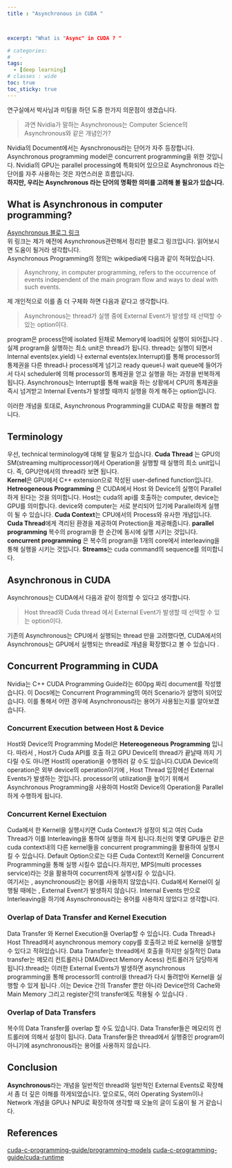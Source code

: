 ```yaml
---
title : "Asynchronous in CUDA "



excerpt: "What is "Async" in CUDA ? "

# categories:
#   - 
tags:
  - [deep learning]
# classes : wide
toc: true
toc_sticky: true
---
```

연구실에서 박사님과 미팅을 하던 도중 한가지 의문점이 생겼습니다. 
> 과연 Nvidia가 말하는 Asynchronous는 Computer Science의 Asynchronous와 같은 개념인가?  

Nvidia의 Document에서는 Aysnchronous라는 단어가 자주 등장합니다. Asynchronous programming model은 concurrent programming을 위한 것입니다. Nvidia의 GPU는 parallel processing에 특화되어 있으므로 Asynchronous 라는 단어를 자주 사용하는 것은 자연스러운 흐름입니다.  
**하지만, 우리는 Asynchronous 라는 단어의 명확한 의미를 고려해 볼 필요가 있습니다.**

## What is Asynchronous in computer programming?
[Asynchronous 블로그 링크](https://woongjoonchoi.github.io/development/Sync-vs-Async-Block-vs-Nonblock/)  
위 링크는 제가 예전에 Asynchronous관련해서 정리한 블로그 링크입니다. 읽어보시면 도움이 될거라 생각합니다.  
Asynchronous Programming의 정의는 wikipedia에 다음과 같이 적혀있습니다.
> Asynchrony, in computer programming, refers to the occurrence of events independent of the main program flow and ways to deal with such events. 

제 개인적으로 이를 좀 더 구체화 하면 다음과 같다고 생각합니다. 
> Asynchronous는 thread가 실행 중에 External Event가 발생할 때 선택할 수 있는 option이다.

program은 process안에 isolated 된채로 Memory에 load되어 실행이 되어집니다 . 실제 program을 실행하는 최소 unit은 thread가 됩니다. thread는 실행이 되면서 Internal events(ex.yield) 나 external events(ex.Interrupt)를 통해 processor의 통제권을 다른 thread나 process에게 넘기고 ready queue나 wait queue에 들어가서 다시 scheduler에 의해 processor의 통제권을 얻고 실행을 하는 과정을 반복하게 됩니다. Asynchronous는 Interrupt를 통해 wait을 하는 상황에서 CPU의 통제권을 즉시 넘겨받고 Internal Events가 발생할 때까지 실행을 하게 해주는 option입니다.  

이러한 개념을 토대로, Asynchronous Programming을 CUDA로 확장을 해볼려 합니다.

## Terminology
우선, technical terminology에 대해 알 필요가 있습니다.
**Cuda Thread** 는 GPU의 SM(streaming multiprocessor)에서 Operation을 실행할 때 실행의 최소 unit입니다. 즉, GPU안에서의 thread라 보면 됩니다.  
**Kernel**은 GPU에서 C++ extension으로 작성된 user-defined function입니다.  
**Hetreogeneous Programming** 은 CUDA에서 Host 와 Device의 실행이 Parallel하게 된다는 것을 의미합니다. Host는 cuda의 api를 호출하는 computer, device는 GPU를 의미합니다. device와 computer는 서로 분리되어 있기에 Parallel하게 실행이 될 수 있습니다. 
**Cuda Context**는 CPU에서의 Process와 유사한 개념입니다. **Cuda Thread**에게 격리된 환경을 제공하여 Protection을 제공해줍니다.
**parallel programming** 복수의 program을 한 순간에 동시에 실행 시키는 것입니다.  
**concurrent programming** 은 복수의 program을 1개의 core에서 interleaving을 통해 실행을 시키는 것입니다.
**Streams**는 cuda command의 sequence를 의미합니다. 
## Asynchronous in CUDA 
Asynchronous는 CUDA에서 다음과 같이 정의할 수 있다고 생각합니다.
> Host thread와 Cuda thread 에서 External Event가 발생할 때 선택할 수 있는 option이다. 

기존의 Asynchronous는 CPU에서 실행되는 thread 만을 고려했다면, CUDA에서의 Asynchronous는 GPU에서 실행되는 thread로 개념을 확장했다고 볼 수 있습니다 .

## Concurrent Programming in CUDA

Nvidia는 C++ CUDA Programming Guide라는 600pg 짜리 document를 작성했습니다. 이 Docs에는 Concurrent Programming의 여러 Scenario가 설명이 되어있습니다. 이를 통해서 어떤 경우에 Asynchronous라는 용어가 사용됬는지를 알아보겠습니다.  

### Concurrent Execution between Host & Device 
Host와 Device의 Programming Model은 **Hetereogeneous Programming** 입니다. 따라서 , Host가 Cuda API를 호출 하고 GPU Device의 thread가 끝날때 까지 기다릴 수도 아니면 Host의 operation을 수행하러 갈 수도 있습니다.CUDA Device의 operation은 외부 device의 operation이기에 , Host Thread 입장에선  External Events가 발생하는 것입니다.  processor의 utilization을 높이기 위해서 Asynchronous Programming을 사용하여 Host와 Device의 Operation을 Parallel하게 수행하게 됩니다.

### Concurrent Kernel Exectuion
Cuda에서 한 Kernel을 실행시키면 Cuda Context가 설정이 되고 여러 Cuda Thread가 이를 Interleaving을 통하여 실행을 하게 됩니다.최신의 몇몇 GPU들은 같은 cuda context내의 다른 kernel들을 concurrent programming을 활용하여 실행시킬 수 있습니다. Default Option으로는 다른 Cuda Context의 Kernel을 Concurrent Programming을 통해 실행 시킬수 없습니다.하지만, MPS(multi processes service)라는 것을 활용하여 cocurrent하게 실행시킬 수 있습니다.   
여기서는 , asynchronous라는 용어를 사용하지 않았습니다. Cuda에서 Kernel이 실행될 때에는 ,  External Event가 발생하지 않습니다. Internal Events 만으로 Interleaving을 하기에 Asynschronous라는 용어를 사용하지 않았다고 생각합니다.

### Overlap of Data Transfer and Kernel Execution

Data Transfer 와 Kernel Execution을 Overlap할 수 있습니다. Cuda Thread나 Host Thread에서 asynchronous memory copy를 호출하고 바로 kernel을 실행할 수 있다고 적혀있습니다. Data Transfer는 thread에서 호출을 하지만 실질적인 Data transfer는 메모리 컨트롤러나 DMA(Direct Memory Acess) 컨트롤러가 담당하게 됩니다.thread는 이러한 External Events가 발생하면 asynchronous programming을 통해 processor의 control을 thread가 다시 돌려받아 Kernel을 실행할 수 있게 됩니다 .이는 Device 간의 Transfer 뿐만 아니라 Device안의 Cache와 Main Memory 그리고 register간의 transfer에도 적용될 수 있습니다 .

### Overlap of Data Transfers

복수의 Data Transfer를 overlap 할 수도 있습니다. Data Transfer들은 메모리의 컨트롤러에 의해서 설정이 됩니다. Data Transfer들은 thread에서 실행중인 program이 아니기에 asynchronous라는 용어를 사용하지 않습니다.


## Conclusion

**Asynchronous**라는 개념을 일반적인 thread와 일반적인 External Events로 확장해서 좀 더 깊은 이해를 하게되었습니다. 앞으로도, 여러 Operating System이나 Network 개념을 GPU나 NPU로 확장하여 생각할 때 오늘의 글이 도움이 될 거 같습니다.



## References


[cuda-c-programming-guide/programming-models](https://docs.nvidia.com/cuda/cuda-c-programming-guide/#programming-model)
[cuda-c-programming-guide/cuda-runtime](https://docs.nvidia.com/cuda/cuda-c-programming-guide/#programming-model)